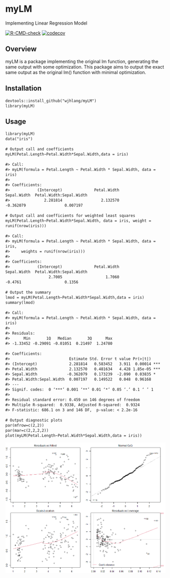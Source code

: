 # myLM
Implementing Linear Regression Model

<!-- Badges Start -->
[![R-CMD-check](https://github.com/wjhlang/myLM/workflows/R-CMD-check/badge.svg)](https://github.com/wjhlang/myLM/actions)
[![codecov](https://codecov.io/gh/wjhlang/myLM/branch/main/graph/badge.svg?token=VJPRJOQ2B3)](https://codecov.io/gh/wjhlang/myLM)
<!-- Badges End -->


## Overview
myLM is a package implementing the original lm function, generating the same output with some optimization. This package aims to output the exact same output as the original lm() function with minimal optimization.

## Installation
```
devtools::install_github("wjhlang/myLM")
library(myLM)
```
## Usage
```{r}
library(myLM)
data("iris")

# Output call and coefficients
myLM(Petal.Length~Petal.Width*Sepal.Width,data = iris)

#> Call:
#> myLM(formula = Petal.Length ~ Petal.Width * Sepal.Width, data = iris)
#> 
#> Coefficients:
#>            (Intercept)              Petal.Width              Sepal.Width  Petal.Width:Sepal.Width  
#>               2.281814                 2.132570                -0.362079                 0.007197  

# Output call and coefficients for weighted least squares
myLM(Petal.Length~Petal.Width*Sepal.Width, data = iris, weight = runif(nrow(iris)))

#> Call:
#> myLM(formula = Petal.Length ~ Petal.Width * Sepal.Width, data = iris, 
#>     weights = runif(nrow(iris)))
#> 
#> Coefficients:
#>            (Intercept)              Petal.Width              Sepal.Width  Petal.Width:Sepal.Width  
                   2.7005                   1.7060                  -0.4761                   0.1356 

# Output the summary
lmod = myLM(Petal.Length~Petal.Width*Sepal.Width,data = iris)
summary(lmod)

#> Call:
#> myLM(formula = Petal.Length ~ Petal.Width * Sepal.Width, data = iris)
#> 
#> Residuals:
#>      Min       1Q   Median       3Q      Max 
#> -1.33452 -0.29091 -0.01051  0.21497  1.24780 

#> Coefficients:
#>                          Estimate Std. Error t value Pr(>|t|)    
#> (Intercept)              2.281814   0.583452   3.911  0.00014 ***
#> Petal.Width              2.132570   0.481634   4.428 1.85e-05 ***
#> Sepal.Width             -0.362079   0.173239  -2.090  0.03835 *  
#> Petal.Width:Sepal.Width  0.007197   0.149522   0.048  0.96168    
#> ---
#> Signif. codes:  0 ‘***’ 0.001 ‘**’ 0.01 ‘*’ 0.05 ‘.’ 0.1 ‘ ’ 1
#> 
#> Residual standard error: 0.459 on 146 degrees of freedom
#> Multiple R-squared:  0.9338,	Adjusted R-squared:  0.9324 
#> F-statistic: 686.1 on 3 and 146 DF,  p-value: < 2.2e-16

# Output diagnostic plots
par(mfrow=c(2,2))
par(mar=c(2,2,2,2))
plot(myLM(Petal.Length~Petal.Width*Sepal.Width,data = iris))
```
![Diagnostic Plots](figures/Rplot.png)


